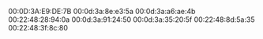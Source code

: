 00:0D:3A:E9:DE:7B
00:0d:3a:8e:e3:5a
00:0d:3a:a6:ae:4b
00:22:48:28:94:0a
00:0d:3a:91:24:50
00:0d:3a:35:20:5f
00:22:48:8d:5a:35
00:22:48:3f:8c:80
